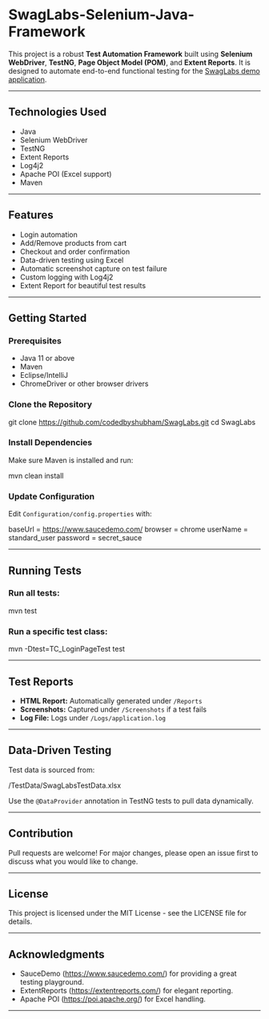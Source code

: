 # SwagLabs-Selenium-Java-Framework

This project is a robust **Test Automation Framework** built using **Selenium WebDriver**, **TestNG**, **Page Object Model (POM)**, and **Extent Reports**. It is designed to automate end-to-end functional testing for the [SwagLabs demo application](https://www.saucedemo.com/).

---


##  Technologies Used

- Java
- Selenium WebDriver
- TestNG
- Extent Reports
- Log4j2
- Apache POI (Excel support)
- Maven

---

##  Features

-  Login automation
-  Add/Remove products from cart
-  Checkout and order confirmation
-  Data-driven testing using Excel
-  Automatic screenshot capture on test failure
-  Custom logging with Log4j2
-  Extent Report for beautiful test results

---

##  Getting Started

### Prerequisites

- Java 11 or above
- Maven
- Eclipse/IntelliJ
- ChromeDriver or other browser drivers

### Clone the Repository

git clone https://github.com/codedbyshubham/SwagLabs.git
cd SwagLabs

### Install Dependencies

Make sure Maven is installed and run:

mvn clean install

### Update Configuration

Edit `Configuration/config.properties` with:

baseUrl = https://www.saucedemo.com/
browser = chrome
userName = standard_user
password = secret_sauce

---

##  Running Tests

### Run all tests:

mvn test

### Run a specific test class:

mvn -Dtest=TC_LoginPageTest test

---

##  Test Reports

- **HTML Report:** Automatically generated under `/Reports`
- **Screenshots:** Captured under `/Screenshots` if a test fails
- **Log File:** Logs under `/Logs/application.log`

---

##  Data-Driven Testing

Test data is sourced from:

/TestData/SwagLabsTestData.xlsx

Use the `@DataProvider` annotation in TestNG tests to pull data dynamically.

---

##  Contribution

Pull requests are welcome! For major changes, please open an issue first to discuss what you would like to change.

---

##  License

This project is licensed under the MIT License - see the LICENSE file for details.

---

##  Acknowledgments

- SauceDemo (https://www.saucedemo.com/) for providing a great testing playground.
- ExtentReports (https://extentreports.com/) for elegant reporting.
- Apache POI (https://poi.apache.org/) for Excel handling.

---

